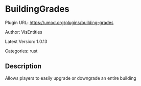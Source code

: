 # BuildingGrades

Plugin URL: https://umod.org/plugins/building-grades

Author: VisEntities

Latest Version: 1.0.13

Categories: rust

## Description

Allows players to easily upgrade or downgrade an entire building
